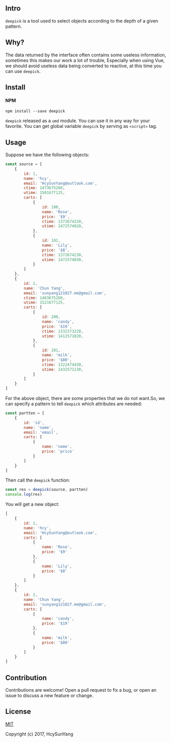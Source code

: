 ## Intro

`deepick` is a tool used to select objects according to the depth of a given pattern.

## Why?

The data returned by the interface often contains some useless information, sometimes this makes our work a lot of trouble, Especially when using Vue, we should avoid useless data being converted to reactive, at this time you can use `deepick`.

## Install

#### NPM

```
npm install --save deepick
```

`deepick` released as a `umd` module. You can use it in any way for your favorite. You can get global variable `deepick` by serving as `<script>` tag.

## Usage

Suppose we have the following objects:

```js
const source = [
    {
        id: 1,
        name: 'hcy',
        email: 'HcySunYang@outlook.com',
        ctime: 1473675260,
        utime: 1501677125,
        carts: [
            {
                id: 100,
                name: 'Rose',
                price: '$9',
                ctime: 1372674220,
                utime: 1472574020,
            },
            {
                id: 101,
                name: 'Lily',
                price: '$8',
                ctime: 1372674230,
                utime: 1472574030,
            }
        ]
    },
    {
        id: 2,
        name: 'Chun Yang',
        email: 'sunyang121027.me@gmail.com',
        ctime: 1483675260,
        utime: 1521677125,
        carts: [
            {
                id: 200,
                name: 'candy',
                price: '$19',
                ctime: 1332373220,
                utime: 1412571020,
            },
            {
                id: 201,
                name: 'milk',
                price: '$80',
                ctime: 1322474430,
                utime: 1432571130,
            }
        ]
    }
]
```

For the above object, there are some properties that we do not want.So, we can specify a pattern to tell `deepick` which attributes are needed:

```js
const partten = [
    {
        id: 'id',
        name: 'name',
        email: 'email',
        carts: [
            {
                name: 'name',
                price: 'price'
            }
        ]
    }
]
```

Then call the `deepick` function:

```js
const res = deepick(source, partten)
console.log(res)
```

You will get a new object:

```js
[
    {
        id: 1,
        name: 'hcy',
        email: 'HcySunYang@outlook.com',
        carts: [
            {
                name: 'Rose',
                price: '$9'
            },
            {
                name: 'Lily',
                price: '$8'
            }
        ]
    },
    {
        id: 2,
        name: 'Chun Yang',
        email: 'sunyang121027.me@gmail.com',
        carts: [
            {
                name: 'candy',
                price: '$19'
            },
            {
                name: 'milk',
                price: '$80'
            }
        ]
    }
]
```

## Contribution

Contributions are welcome! Open a pull request to fix a bug, or open an issue to discuss a new feature or change.

## License

[MIT](http://opensource.org/licenses/MIT)

Copyright (c) 2017, HcySunYang